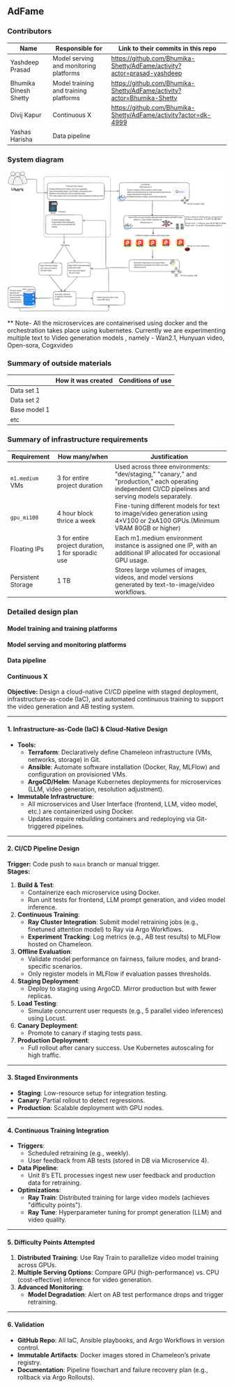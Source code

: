 ## AdFame

<!-- 
Discuss: Value proposition: Your will propose a machine learning system that can be 
used in an existing business or service. (You should not propose a system in which 
a new business or service would be developed around the machine learning system.) 
Describe the value proposition for the machine learning system. What's the (non-ML) 
status quo used in the business or service? What business metric are you going to be 
judged on? (Note that the "service" does not have to be for general users; you can 
propose a system for a science problem, for example.)
-->

### Contributors

<!-- Table of contributors and their roles. 
First row: define responsibilities that are shared by the team. 
Then, each row after that is: name of contributor, their role, and in the third column, 
you will link to their contributions. If your project involves multiple repos, you will 
link to their contributions in all repos here. -->

| Name                            | Responsible for | Link to their commits in this repo |
|---------------------------------|-----------------|------------------------------------|
| Yashdeep Prasad                 |Model serving and monitoring platforms                 |https://github.com/Bhumika-Shetty/AdFame/activity?actor=prasad-yashdeep                                    |
| Bhumika Dinesh Shetty           |Model training and training platforms               | https://github.com/Bhumika-Shetty/AdFame/activity?actor=Bhumika-Shetty                                   |
| Divij Kapur                     |Continuous X                |https://github.com/Bhumika-Shetty/AdFame/activity?actor=dk-4999                                    |
| Yashas Harisha                  |Data pipeline                 |                                    |



### System diagram

![System Architecture](./system_arch.png)

** Note- All the microservices are containerised using docker and the orchestration takes place using kubernetes.
Currently we are experimenting multiple text to Video generation models , namely - Wan2.1, Hunyuan video, Open-sora, Cogxvideo


<!-- Overall digram of system. Doesn't need polish, does need to show all the pieces. 
Must include: all the hardware, all the containers/software platforms, all the models, 
all the data. -->

### Summary of outside materials

<!-- In a table, a row for each dataset, foundation model. 
Name of data/model, conditions under which it was created (ideally with links/references), 
conditions under which it may be used. -->

|              | How it was created | Conditions of use |
|--------------|--------------------|-------------------|
| Data set 1   |                    |                   |
| Data set 2   |                    |                   |
| Base model 1 |                    |                   |
| etc          |                    |                   |


### Summary of infrastructure requirements

<!-- Itemize all your anticipated requirements: What (`m1.medium` VM, `gpu_mi100`), 
how much/when, justification. Include compute, floating IPs, persistent storage. 
The table below shows an example, it is not a recommendation. -->

| Requirement     | How many/when                                     | Justification |
|-----------------|---------------------------------------------------|---------------|
| `m1.medium` VMs | 3 for entire project duration                     | Used across three environments: "dev/staging," "canary," and "production," each operating independent CI/CD pipelines and serving models separately.         |
| `gpu_mi100`     | 4 hour block thrice a week                         |     Fine-tuning different models for text to image/video generation using 4×V100 or 2xA100 GPUs.(Minimum VRAM 80GB or higher)          |
| Floating IPs    | 3 for entire project duration, 1 for sporadic use |     Each m1.medium environment instance is assigned one IP, with an additional IP allocated for occasional GPU usage.          |
| Persistent Storage             |             1 TB                                      |     Stores large volumes of images, videos, and model versions generated by text-to-image/video workflows.          |

### Detailed design plan

<!-- In each section, you should describe (1) your strategy, (2) the relevant parts of the 
diagram, (3) justification for your strategy, (4) relate back to lecture material, 
(5) include specific numbers. -->

#### Model training and training platforms

<!-- Make sure to clarify how you will satisfy the Unit 4 and Unit 5 requirements, 
and which optional "difficulty" points you are attempting. -->

#### Model serving and monitoring platforms

<!-- Make sure to clarify how you will satisfy the Unit 6 and Unit 7 requirements, 
and which optional "difficulty" points you are attempting. -->

#### Data pipeline

<!-- Make sure to clarify how you will satisfy the Unit 8 requirements,  and which 
optional "difficulty" points you are attempting. -->

#### Continuous X

<!-- Make sure to clarify how you will satisfy the Unit 3 requirements,  and which 
optional "difficulty" points you are attempting. -->

**Objective:** Design a cloud-native CI/CD pipeline with staged deployment, infrastructure-as-code (IaC), and automated continuous training to support the video generation and AB testing system.

---

#### **1. Infrastructure-as-Code (IaC) & Cloud-Native Design**

- **Tools:**
  - **Terraform**: Declaratively define Chameleon infrastructure (VMs, networks, storage) in Git.
  - **Ansible**: Automate software installation (Docker, Ray, MLFlow) and configuration on provisioned VMs.
  - **ArgoCD/Helm**: Manage Kubernetes deployments for microservices (LLM, video generation, resolution adjustment).
- **Immutable Infrastructure**:
  - All microservices and User Interface (frontend, LLM, video model, etc.) are containerized using Docker.
  - Updates require rebuilding containers and redeploying via Git-triggered pipelines.

---

#### **2. CI/CD Pipeline Design**

**Trigger:** Code push to `main` branch or manual trigger.  
**Stages:**

1. **Build & Test**:
   - Containerize each microservice using Docker.
   - Run unit tests for frontend, LLM prompt generation, and video model inference.
2. **Continuous Training**:
   - **Ray Cluster Integration**: Submit model retraining jobs (e.g., finetuned attention model) to Ray via Argo Workflows.
   - **Experiment Tracking**: Log metrics (e.g., AB test results) to MLFlow hosted on Chameleon.
3. **Offline Evaluation**:
   - Validate model performance on fairness, failure modes, and brand-specific scenarios.
   - Only register models in MLFlow if evaluation passes thresholds.
4. **Staging Deployment**:
   - Deploy to staging using ArgoCD. Mirror production but with fewer replicas.
5. **Load Testing**:
   - Simulate concurrent user requests (e.g., 5 parallel video inferences) using Locust.
6. **Canary Deployment**:
   - Promote to canary if staging tests pass.
7. **Production Deployment**:
   - Full rollout after canary success. Use Kubernetes autoscaling for high traffic.

---

#### **3. Staged Environments**

- **Staging**: Low-resource setup for integration testing.
- **Canary**: Partial rollout to detect regressions.
- **Production**: Scalable deployment with GPU nodes.

---

#### **4. Continuous Training Integration**

- **Triggers**:
  - Scheduled retraining (e.g., weekly).
  - User feedback from AB tests (stored in DB via Microservice 4).
- **Data Pipeline**:
  - Unit 8’s ETL processes ingest new user feedback and production data for retraining.
- **Optimizations**:
  - **Ray Train**: Distributed training for large video models (achieves "difficulty points").
  - **Ray Tune**: Hyperparameter tuning for prompt generation (LLM) and video quality.

---

#### **5. Difficulty Points Attempted**

1. **Distributed Training**: Use Ray Train to parallelize video model training across GPUs.
2. **Multiple Serving Options**: Compare GPU (high-performance) vs. CPU (cost-effective) inference for video generation.
3. **Advanced Monitoring**:
   - **Model Degradation**: Alert on AB test performance drops and trigger retraining.

---

#### **6. Validation**

- **GitHub Repo**: All IaC, Ansible playbooks, and Argo Workflows in version control.
- **Immutable Artifacts**: Docker images stored in Chameleon’s private registry.
- **Documentation**: Pipeline flowchart and failure recovery plan (e.g., rollback via Argo Rollouts).




